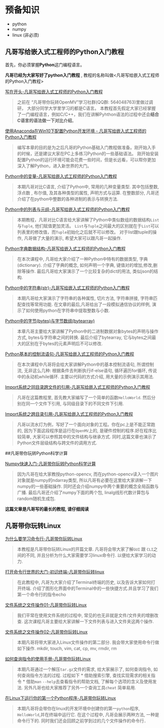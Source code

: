 # 预备知识

* python
* numpy
* linux (非必须)




## 凡哥写给嵌入式工程师的Python入门教程

首先，你必须掌握**Python**这门编程语言。 



**凡哥已经为大家写好了python入门教程** , 教程的名称叫做<凡哥写给嵌入式工程师的Python入门教程>



[写在开头-凡哥写给嵌入式工程师的Python入门教程](http://www.myfange.com/p/begin-of-python-tutorial)

> 之前在 “凡哥带你玩转OpenMV”学习社群(QQ群: 564048763)里做过调研， 大部分同学大学里学习的都是C语言。 本教程首先假定大家已经掌握了一门编程语言，例如C/C++，我们在讲解Pyhthon语法的过程中还会**结合C语言的语法做一下对比介绍**。

[使用Anaconda在Win10下配置Python开发环境 - 凡哥写给嵌入式工程师的Python入门教程](http://www.myfange.com/p/install-python-with-anaconda)

>  编写本章的目的是为之后凡哥的Python基础入门教程做准备。刚开始入手的时候，还是建议大家在PC上多练习Python的一些基础语法。 刚开始安装配置Python的运行环境可能会花费一些时间，但是长远看，可以帮你更加深入了解Python，进入新世界的大门。



[Python中的变量-凡哥写给嵌入式工程师的Python入门教程](http://www.myfange.com/p/python-variable)

> 本期凡哥对比C语言, 介绍了Python中, 常用的几种变量类型. 其中包括整数, 浮点数 , 布尔值, 及其各种类型的属性, 声明方式与运算. 在整数部分, 凡哥还介绍了在python中整数的各种进制的表示与转换方法.



[Python中的列表与元组-凡哥写给嵌入式工程师的Python入门教程](http://www.myfange.com/p/python-list-and-tuple)

> 本期教程，凡哥对比C语言给大家讲解了Python中类似数组的数据结构`List`与`Tuple`, 他们赋值更加灵活。 `List`与`Tuple`之间最大的区别就在于`List`可以列表里的修改值，而`Tuple`初始化之后就不可以修改。 对于list跟tuple的操作, 凡哥做了大量的演示, 希望大家可以跟凡哥一起操作.



[Python字典数据结构-凡哥写给嵌入式工程师的Python入门教程](http://www.myfange.com/p/python-dictionary)

>在本次课程中, 凡哥给大家介绍了一种Python中特有的数据类型, 字典(dictionary). 介绍了字典的概念, 如何声明一个字典, 键值对的增加,修改,删除等操作. 最后凡哥给大家演示了一个比较复杂的dict的用法, 类似json的结构.



[Python中的字符串(str)-凡哥写给嵌入式工程师的Python入门教程](http://www.myfange.com/p/python-string)

> 本期凡哥给大家演示了字符串的各种属性, 切片方法, 字符串拼接, 字符串匹配查找等常用功能. 在文章的最后,凡哥给出了一段模拟通信协议的样例, 演示了如何使用python在字符串中提取整数与小数.



[Python中的字节(bytes)与字节数组(bytearray)](http://www.myfange.com/p/python-bytes-and-bytearray)

> 本章凡哥主要给大家讲解了Python中的二进制数据对象bytes的声明与操作方式, bytes与字符串之间的转换. 最后介绍了bytearray, 它与bytes之间最大的区别在于bytes的元素声明后不可以修改.



[Python基本的控制流语句-凡哥写给嵌入式工程师的Python入门教程](http://www.myfange.com/p/python-crontrol-flow)

>在本次课程中凡哥将会给大家讲解Python中的基本控制流语句, 所谓控制流, 无非这么几种: 根据条件去判断执行if-else语句, 循环遍历for循环, 传说中的永动机while循环. 主要以代码的方式介绍, 用大量的示例演示其用法.



[Import系统之同目录跨文件的引用-凡哥写给嵌入式工程师的Python入门教程](http://www.myfange.com/p/python-import-system-same-dir)

> 凡哥在这篇教程里, 首先教大家编写了一个简单的函数`HelloWorld`. 然后分别在同一个文件下引用, 与同级目录下的不同文件下引用.



[Import系统之跨目录引用-凡哥写给嵌入式工程师的Python入门教程](http://www.myfange.com/p/python-import-system-diff-dir)

> 凡哥以流水灯为例，写好了一个面向对象的工程。你在pc上是不能正常跑的, 因为下面这段程序是运行在`OpenMV`上的, 是硬件控制的程序.好在程序比较简单, 大家可以参照其中的文件结构与继承方式. 同时,这篇文章也演示了Python文件层级结构与跨文件的调用方式.



##凡哥带你玩转Python科学计算

[Numpy快速入门-凡哥带你玩转Python科学计算](http://www.myfange.com/p/numpy-quick-start)

> 因为凡哥在给大家教授python-opencv, 而在python-opencv读入一个图片对象就是numpy的ndarray类型, 所以凡哥有必要在这里给大家讲解一下numpy的一些基础操作. 同时还会介绍numpy中两个重要的概念全局函数与广播. 最后凡哥还介绍了numpy下面的两个包, linalg线形代数计算包与random随机生成包.

**这篇文章是凡哥写的最长的教程, 请仔细阅读**



## 凡哥带你玩转Linux



[为什么要学习命令行-凡哥带你玩转Linux](http://www.myfange.com/p/linux-why-command)

> 本教程是凡哥带你玩转Linux的开篇文章. 凡哥将会带大家了解`GUI` 跟 `CLI`之间的不同, 并且分析为什么大家需要学习linux命令行. 以便给大家学习的动力.



[打开命令行世界的大门-初识终端-凡哥带你玩转linux](http://www.myfange.com/p/linux-intro-terminal)

> 在此教程中, 凡哥为大家介绍了Terminal终端的历史, 以及告诉大家如何打开终端. 介绍了图形化界面中的Terminal中的一些快捷方式.并且学习了我们第一个命令行的指令echo

[文件系统之文件操作01-凡哥带你玩转Linux](http://www.myfange.com/p/linux-command-file-and-folder-01)

> 我们平常在使用文件系统的过程中, 常见的也无非就是文件/文件夹的增删改查. 这次课程凡哥主要给大家讲解一下文件列表与进入文件夹这两个操作.



[文件系统之文件操作02-凡哥带你玩转Linux](http://www.myfange.com/p/linux-command-file-and-folder-02)

> 本期凡哥将带大家进入Linux文件操作的第二部分. 我会带大家使用命令行做如下操作. mkdir, touch, vim, cat, cp, mv, rmdir, rm



[如何查询指令的使用手册-凡哥带你玩转Linux](http://www.myfange.com/p/linux-command-mannual)

> 本期凡哥通过一个解压`tar.gz`文件的需求, 给大家展示了, 如何查询指令, 如何查询指令方法的过程. 过程如下 * 借助搜索引擎, 查找实现需求的相关指令 * 借助`man` `--help`去查看指令的帮助文档, 了解每个选项的含义及使用发法. 另外凡哥也给大家推荐了另外一个查询工具`cheat` 简单易用.



[在Linux下运行你的第一个Python程序-凡哥带你玩转Linux](http://www.myfange.com/p/linux-python3-helloworld)



>  本期凡哥将会带你在linux的开发环境中创建你的第一`python`程序, `HelloWorld`,并在终端中运行它. 在这个过程中, 凡哥会展示两种方法, 一种是命令行下的. 同时我们还会回顾之前学到过的几个文件操作的命令行．



